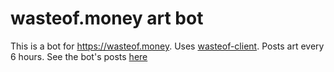 # wasteof.money art bot
This is a bot for https://wasteof.money. Uses [wasteof-client](https://github.com/oren-lindsey/wasteof-client). Posts art every 6 hours. See the bot's posts [here](https://wasteof.money/@art)
